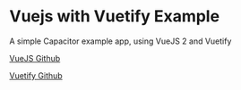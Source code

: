 # Vuejs with Vuetify Example
A simple Capacitor example app, using VueJS 2 and Vuetify
<br/>

[VueJS Github](https://github.com/vuejs/vue)

[Vuetify Github](https://github.com/vuetifyjs/vuetify)
